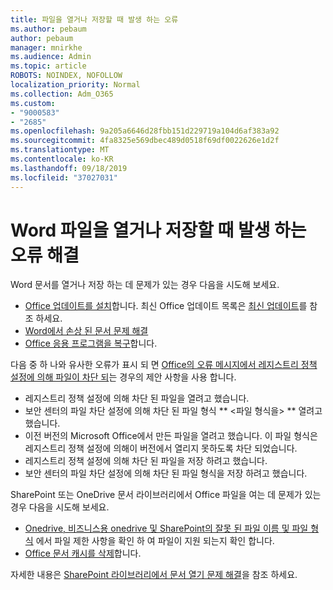 ```yaml
---
title: 파일을 열거나 저장할 때 발생 하는 오류
ms.author: pebaum
author: pebaum
manager: mnirkhe
ms.audience: Admin
ms.topic: article
ROBOTS: NOINDEX, NOFOLLOW
localization_priority: Normal
ms.collection: Adm_O365
ms.custom:
- "9000583"
- "2685"
ms.openlocfilehash: 9a205a6646d28fbb151d229719a104d6af383a92
ms.sourcegitcommit: 4fa8325e569dbec489d0518f69df0022626e1d2f
ms.translationtype: MT
ms.contentlocale: ko-KR
ms.lasthandoff: 09/18/2019
ms.locfileid: "37027031"
---
```

# <a name="resolve-errors-opening-or-saving-word-files"></a>Word 파일을 열거나 저장할 때 발생 하는 오류 해결

Word 문서를 열거나 저장 하는 데 문제가 있는 경우 다음을 시도해 보세요.

- [Office 업데이트를 설치](https://support.office.com/article/2ab296f3-7f03-43a2-8e50-46de917611c5)합니다. 최신 Office 업데이트 목록은 [최신 업데이트](https://docs.microsoft.com/officeupdates/office-updates-msi)를 참조 하세요.
- [Word에서 손상 된 문서 문제 해결](https://docs.microsoft.com/office/troubleshoot/word/damaged-documents-in-word)
- [Office 응용 프로그램을 복구](https://support.office.com/Article/Repair-an-Office-application-7821d4b6-7c1d-4205-aa0e-a6b40c5bb88b)합니다.

다음 중 하 나와 유사한 오류가 표시 되 면 [Office의 오류 메시지에서 레지스트리 정책 설정에 의해 파일이 차단 되](https://docs.microsoft.com/office/troubleshoot/settings/file-blocked-in-office)는 경우의 제안 사항을 사용 합니다.

- 레지스트리 정책 설정에 의해 차단 된 파일을 열려고 했습니다.
- 보안 센터의 파일 차단 설정에 의해 차단 된 파일 형식 ** \<파일 형식을\> ** 열려고 했습니다.
- 이전 버전의 Microsoft Office에서 만든 파일을 열려고 했습니다. 이 파일 형식은 레지스트리 정책 설정에 의해이 버전에서 열리지 못하도록 차단 되었습니다.
- 레지스트리 정책 설정에 의해 차단 된 파일을 저장 하려고 했습니다.
- 보안 센터의 파일 차단 설정에 의해 차단 된 파일 형식을 저장 하려고 했습니다.

SharePoint 또는 OneDrive 문서 라이브러리에서 Office 파일을 여는 데 문제가 있는 경우 다음을 시도해 보세요.

- [Onedrive, 비즈니스용 onedrive 및 SharePoint의 잘못 된 파일 이름 및 파일 형식](https://support.office.com/article/64883a5d-228e-48f5-b3d2-eb39e07630fa) 에서 파일 제한 사항을 확인 하 여 파일이 지원 되는지 확인 합니다. 
- [Office 문서 캐시를 삭제](https://support.office.com/article/b1d3765e-d71b-4bb8-99ca-acd22c42995d
)합니다. 

자세한 내용은 [SharePoint 라이브러리에서 문서 열기 문제 해결](https://support.office.com/article/31329fa1-4ad0-47fc-95d8-bb0c5b12a536)을 참조 하세요.